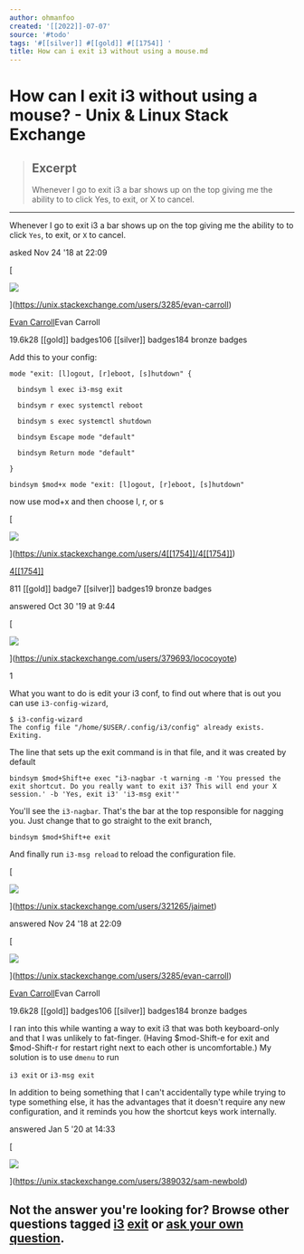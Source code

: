 ```yaml
---
author: ohmanfoo
created: '[[2022]]-07-07'
source: '#todo'
tags: '#[[silver]] #[[gold]] #[[1754]] '
title: How can i exit i3 without using a mouse.md
---
```


# How can I exit i3 without using a mouse? - Unix & Linux Stack Exchange

> ## Excerpt
> Whenever I go to exit i3 a bar shows up on the top giving me the ability to to click Yes, to exit, or X to cancel.

---
Whenever I go to exit i3 a bar shows up on the top giving me the ability to to click `Yes`, to exit, or `X` to cancel.

asked Nov 24 '18 at 22:09

[

![](https://www.gravatar.com/avatar/605442f85418d858e2ce1e1aea2092bb?s=64&d=identicon&r=PG)

](https://unix.stackexchange.com/users/3285/evan-carroll)

[Evan Carroll](https://unix.stackexchange.com/users/3285/evan-carroll)Evan Carroll

19.6k28 [[gold]] badges106 [[silver]] badges184 bronze badges

Add this to your config:

```
mode "exit: [l]ogout, [r]eboot, [s]hutdown" {

  bindsym l exec i3-msg exit

  bindsym r exec systemctl reboot

  bindsym s exec systemctl shutdown

  bindsym Escape mode "default"

  bindsym Return mode "default"

}

bindsym $mod+x mode "exit: [l]ogout, [r]eboot, [s]hutdown"
```

now use mod+x and then choose l, r, or s

[

![](https://i.stack.imgur.com/qNNMJ.png?s=64&g=1)

](https://unix.stackexchange.com/users/4[[1754]]/4[[1754]])

[4[[1754]]](https://unix.stackexchange.com/users/4[[1754]]/4[[1754]])

811 [[gold]] badge7 [[silver]] badges19 bronze badges

answered Oct 30 '19 at 9:44

[

![](https://lh6.googleusercontent.com/-5Q5OCJWB2aM/AAAAAAAAAAI/AAAAAAAAB0g/cTvB2Sl5RQA/photo.jpg?sz=64)

](https://unix.stackexchange.com/users/379693/lococoyote)

1

What you want to do is edit your i3 conf, to find out where that is out you can use `i3-config-wizard`,

```
$ i3-config-wizard
The config file "/home/$USER/.config/i3/config" already exists. Exiting.
```

The line that sets up the exit command is in that file, and it was created by default

```
bindsym $mod+Shift+e exec "i3-nagbar -t warning -m 'You pressed the exit shortcut. Do you really want to exit i3? This will end your X session.' -b 'Yes, exit i3' 'i3-msg exit'"
```

You'll see the `i3-nagbar`. That's the bar at the top responsible for nagging you. Just change that to go straight to the exit branch,

```
bindsym $mod+Shift+e exit
```

And finally run `i3-msg reload` to reload the configuration file.

[

![](https://www.gravatar.com/avatar/d11016dc1a8f391c6a9d575d7c1b97a4?s=64&d=identicon&r=PG&f=1)

](https://unix.stackexchange.com/users/321265/jaimet)

answered Nov 24 '18 at 22:09

[

![](https://www.gravatar.com/avatar/605442f85418d858e2ce1e1aea2092bb?s=64&d=identicon&r=PG)

](https://unix.stackexchange.com/users/3285/evan-carroll)

[Evan Carroll](https://unix.stackexchange.com/users/3285/evan-carroll)Evan Carroll

19.6k28 [[gold]] badges106 [[silver]] badges184 bronze badges

I ran into this while wanting a way to exit i3 that was both keyboard-only and that I was unlikely to fat-finger. (Having $mod-Shift-e for exit and $mod-Shift-r for restart right next to each other is uncomfortable.) My solution is to use `dmenu` to run

`i3 exit` or `i3-msg exit`

In addition to being something that I can't accidentally type while trying to type something else, it has the advantages that it doesn't require any new configuration, and it reminds you how the shortcut keys work internally.

answered Jan 5 '20 at 14:33

[

![](https://i.stack.imgur.com/8JY75.jpg?s=64&g=1)

](https://unix.stackexchange.com/users/389032/sam-newbold)

## Not the answer you're looking for? Browse other questions tagged [i3](https://unix.stackexchange.com/questions/tagged/i3 "show questions tagged 'i3'") [exit](https://unix.stackexchange.com/questions/tagged/exit "show questions tagged 'exit'") or [ask your own question](https://unix.stackexchange.com/questions/ask).